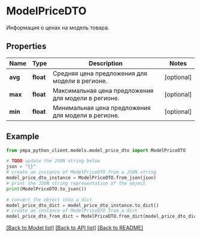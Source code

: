 # ModelPriceDTO

Информация о ценах на модель товара.

## Properties

Name | Type | Description | Notes
------------ | ------------- | ------------- | -------------
**avg** | **float** | Средняя цена предложения для модели в регионе. | [optional] 
**max** | **float** | Максимальная цена предложения для модели в регионе. | [optional] 
**min** | **float** | Минимальная цена предложения для модели в регионе. | [optional] 

## Example

```python
from ympa_python_client.models.model_price_dto import ModelPriceDTO

# TODO update the JSON string below
json = "{}"
# create an instance of ModelPriceDTO from a JSON string
model_price_dto_instance = ModelPriceDTO.from_json(json)
# print the JSON string representation of the object
print(ModelPriceDTO.to_json())

# convert the object into a dict
model_price_dto_dict = model_price_dto_instance.to_dict()
# create an instance of ModelPriceDTO from a dict
model_price_dto_from_dict = ModelPriceDTO.from_dict(model_price_dto_dict)
```
[[Back to Model list]](../README.md#documentation-for-models) [[Back to API list]](../README.md#documentation-for-api-endpoints) [[Back to README]](../README.md)


